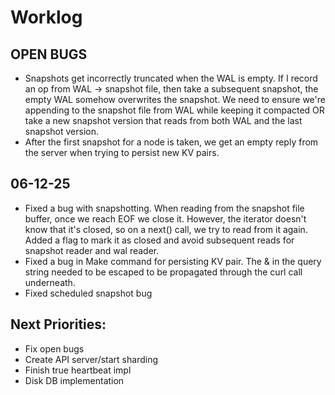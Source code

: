 # Worklog

## OPEN BUGS
- Snapshots get incorrectly truncated when the WAL is empty. If I record an op from WAL -> snapshot file, then take a subsequent snapshot, the empty WAL somehow overwrites the snapshot.
  We need to ensure we're appending to the snapshot file from WAL while keeping it compacted OR take a new snapshot version that reads from both WAL and the last snapshot version.
- After the first snapshot for a node is taken, we get an empty reply from the server when trying to persist new KV pairs.

## 06-12-25
- Fixed a bug with snapshotting. When reading from the snapshot file buffer, once we reach EOF we close it. However, the iterator doesn't know that it's closed, so on a next() call, we try to read from it again. Added a flag to mark it as closed and avoid subsequent reads for snapshot reader and wal reader.
- Fixed a bug in Make command for persisting KV pair. The & in the query string needed to be escaped to be propagated through the curl call underneath.
- Fixed scheduled snapshot bug

## Next Priorities:
- Fix open bugs
- Create API server/start sharding
- Finish true heartbeat impl
- Disk DB implementation